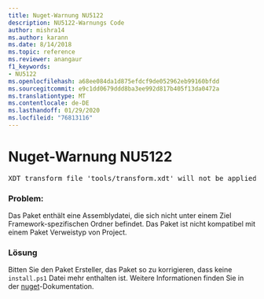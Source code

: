 ```yaml
---
title: Nuget-Warnung NU5122
description: NU5122-Warnungs Code
author: mishra14
ms.author: karann
ms.date: 8/14/2018
ms.topic: reference
ms.reviewer: anangaur
f1_keywords:
- NU5122
ms.openlocfilehash: a68ee084da1d875efdcf9de052962eb99160bfdd
ms.sourcegitcommit: e9c1dd0679ddd8ba3ee992d817b405f13da0472a
ms.translationtype: MT
ms.contentlocale: de-DE
ms.lasthandoff: 01/29/2020
ms.locfileid: "76813116"
---
```

# <a name="nuget-warning-nu5122"></a>Nuget-Warnung NU5122
<pre>XDT transform file 'tools/transform.xdt' will not be applied when the package is installed after the migration.</pre>

### <a name="issue"></a>Problem:

Das Paket enthält eine Assemblydatei, die sich nicht unter einem Ziel Framework-spezifischen Ordner befindet. Das Paket ist nicht kompatibel mit einem Paket Verweistyp von Project.


### <a name="solution"></a>Lösung

Bitten Sie den Paket Ersteller, das Paket so zu korrigieren, dass keine `install.ps1` Datei mehr enthalten ist. Weitere Informationen finden Sie in der [nuget](../../consume-packages/migrate-packages-config-to-package-reference.md)-Dokumentation.
